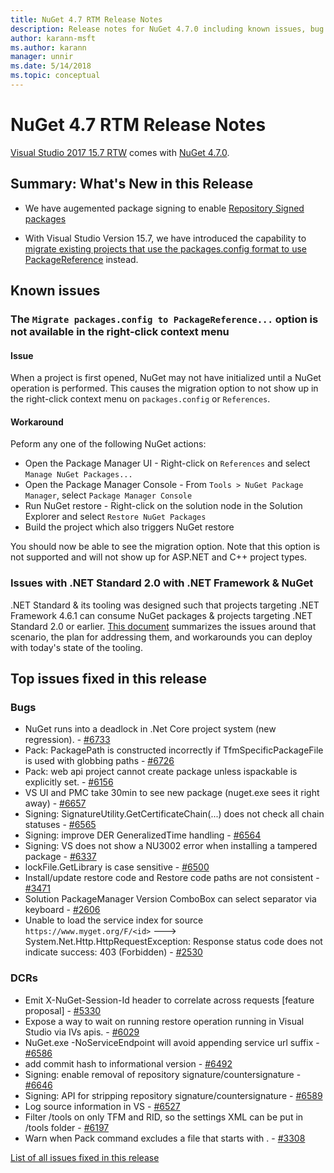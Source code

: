 ```yaml
---
title: NuGet 4.7 RTM Release Notes
description: Release notes for NuGet 4.7.0 including known issues, bug fixes, added features, and DCRs.
author: karann-msft
ms.author: karann
manager: unnir
ms.date: 5/14/2018
ms.topic: conceptual
---
```


# NuGet 4.7 RTM Release Notes

[Visual Studio 2017 15.7 RTW](https://www.visualstudio.com/news/releasenotes/vs2017-relnotes) comes with [NuGet 4.7.0](https://dist.nuget.org/win-x86-commandline/v4.7.0/nuget.exe).

## Summary: What's New in this Release

* We have augemented package signing to enable [Repository Signed packages](https://github.com/NuGet/Home/wiki/Repository-Signatures)

* With Visual Studio Version 15.7, we have introduced the capability to [migrate existing projects that use the packages.config format to use PackageReference](https://docs.microsoft.com/en-us/nuget/reference/migrate-packages-config-to-package-reference) instead.

## Known issues

### The `Migrate packages.config to PackageReference...` option is not available in the right-click context menu

#### Issue

When a project is first opened, NuGet may not have initialized until a NuGet operation is performed. This causes the migration option to not show up in the right-click context menu on `packages.config` or `References`.

#### Workaround

Peform any one of the following NuGet actions:
* Open the Package Manager UI - Right-click on `References` and select `Manage NuGet Packages...`
* Open the Package Manager Console - From `Tools > NuGet Package Manager`, select `Package Manager Console`
* Run NuGet restore - Right-click on the solution node in the Solution Explorer and select `Restore NuGet Packages`
* Build the project which also triggers NuGet restore

You should now be able to see the migration option. Note that this option is not supported and will not show up for ASP.NET and C++ project types.

### Issues with .NET Standard 2.0 with .NET Framework & NuGet

.NET Standard & its tooling was designed such that projects targeting .NET Framework 4.6.1 can consume NuGet packages & projects targeting .NET Standard 2.0 or earlier. [This document](https://github.com/dotnet/standard/issues/481) summarizes the issues around that scenario, the plan for addressing them, and workarounds you can deploy with today's state of the tooling.

## Top issues fixed in this release

### Bugs

* NuGet runs into a deadlock in .Net Core project system (new regression). - [#6733](https://github.com/NuGet/Home/issues/6733)
* Pack: PackagePath is constructed incorrectly if TfmSpecificPackageFile is used with globbing paths - [#6726](https://github.com/NuGet/Home/issues/6726)
* Pack: web api project cannot create package unless ispackable is explicitly set. - [#6156](https://github.com/NuGet/Home/issues/6156)
* VS UI and PMC take 30min to see new package (nuget.exe sees it right away) - [#6657](https://github.com/NuGet/Home/issues/6657)
* Signing:  SignatureUtility.GetCertificateChain(...) does not check all chain statuses - [#6565](https://github.com/NuGet/Home/issues/6565)
* Signing:  improve DER GeneralizedTime handling - [#6564](https://github.com/NuGet/Home/issues/6564)
* Signing: VS does not show a NU3002 error when installing a tampered package - [#6337](https://github.com/NuGet/Home/issues/6337)
* lockFile.GetLibrary is case sensitive - [#6500](https://github.com/NuGet/Home/issues/6500)
* Install/update restore code and Restore code paths are not consistent - [#3471](https://github.com/NuGet/Home/issues/3471)
* Solution PackageManager Version ComboBox can select separator via keyboard - [#2606](https://github.com/NuGet/Home/issues/2606)
* Unable to load the service index for source `https://www.myget.org/F/<id>` ---> System.Net.Http.HttpRequestException: Response status code does not indicate success: 403 (Forbidden) - [#2530](https://github.com/NuGet/Home/issues/2530)

### DCRs

* Emit X-NuGet-Session-Id header to correlate across requests [feature proposal] - [#5330](https://github.com/NuGet/Home/issues/5330)
* Expose a way to wait on running restore operation running in Visual Studio via IVs apis. - [#6029](https://github.com/NuGet/Home/issues/6029)
* NuGet.exe -NoServiceEndpoint will avoid appending service url suffix - [#6586](https://github.com/NuGet/Home/issues/6586)
* add commit hash to informational version - [#6492](https://github.com/NuGet/Home/issues/6492)
* Signing:  enable removal of repository signature/countersignature - [#6646](https://github.com/NuGet/Home/issues/6646)
* Signing:  API for stripping repository signature/countersignature - [#6589](https://github.com/NuGet/Home/issues/6589)
* Log source information in VS - [#6527](https://github.com/NuGet/Home/issues/6527)
* Filter /tools on only TFM and RID, so the settings XML can be put in /tools folder - [#6197](https://github.com/NuGet/Home/issues/6197)
* Warn when Pack command excludes a file that starts with .  - [#3308](https://github.com/NuGet/Home/issues/3308)

[List of all issues fixed in this release](https://github.com/NuGet/Home/issues?q=is%3Aissue+is%3Aclosed+milestone%3A%224.7")
